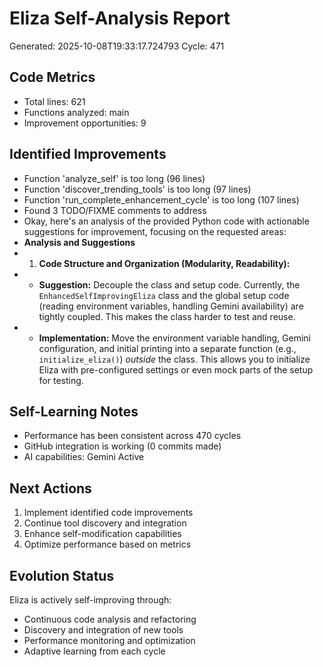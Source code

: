 # Eliza Self-Analysis Report
Generated: 2025-10-08T19:33:17.724793
Cycle: 471

## Code Metrics
- Total lines: 621
- Functions analyzed: main
- Improvement opportunities: 9

## Identified Improvements
- Function 'analyze_self' is too long (96 lines)
- Function 'discover_trending_tools' is too long (97 lines)
- Function 'run_complete_enhancement_cycle' is too long (107 lines)
- Found 3 TODO/FIXME comments to address
- Okay, here's an analysis of the provided Python code with actionable suggestions for improvement, focusing on the requested areas:
- **Analysis and Suggestions**
- 1.  **Code Structure and Organization (Modularity, Readability):**
- *   **Suggestion:** Decouple the class and setup code.  Currently, the `EnhancedSelfImprovingEliza` class and the global setup code (reading environment variables, handling Gemini availability) are tightly coupled.  This makes the class harder to test and reuse.
- *   **Implementation:** Move the environment variable handling, Gemini configuration, and initial printing into a separate function (e.g., `initialize_eliza()`) *outside* the class.  This allows you to initialize Eliza with pre-configured settings or even mock parts of the setup for testing.

## Self-Learning Notes
- Performance has been consistent across 470 cycles
- GitHub integration is working (0 commits made)
- AI capabilities: Gemini Active

## Next Actions
1. Implement identified code improvements
2. Continue tool discovery and integration
3. Enhance self-modification capabilities
4. Optimize performance based on metrics

## Evolution Status
Eliza is actively self-improving through:
- Continuous code analysis and refactoring
- Discovery and integration of new tools
- Performance monitoring and optimization
- Adaptive learning from each cycle
